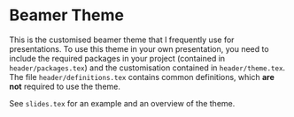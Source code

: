 # Beamer Theme
This is the customised beamer theme that I frequently use for presentations.
To use this theme in your own presentation, you need to include the required packages in your project (contained in `header/packages.tex`) and the customisation contained in `header/theme.tex`. 
The file `header/definitions.tex` contains common definitions, which **are not** required to use the theme.

See `slides.tex` for an example and an overview of the theme.
